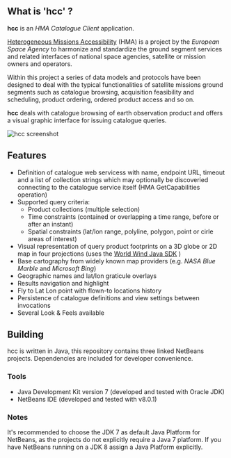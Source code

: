 What is 'hcc' ?
--------------

**hcc** is an _HMA Catalogue Client_ application.

[Heterogeneous Missions Accessibility](http://earth.esa.int/hma) (HMA) is a project by the *European Space Agency* to harmonize and standardize the ground segment services and related interfaces of national space agencies, satellite or mission owners and operators.

Within this project a series of data models and protocols have been designed to deal with the typical functionalities of satellite missions ground segments such as catalogue browsing, acquisition feasibility and scheduling, product ordering, ordered product access and so on.

**hcc** deals with catalogue browsing of earth observation product and offers a visual graphic interface for issuing catalogue queries.

![hcc screenshot](https://github.com/AlexFalappa/hcc/raw/master/hcc-0.8.png)

Features
--------

* Definition of catalogue web servicess with name, endpoint URL, timeout and a list of collection strings which may optionally be discoveried connecting to the catalogue service itself (HMA GetCapabilities operation)
* Supported query criteria:
    * Product collections (multiple selection)
    * Time constraints (contained or overlapping a time range, before or after an instant)
    * Spatial constraints (lat/lon range, polyline, polygon, point or cirle areas of interest)
* Visual representation of query product footprints on a 3D globe or 2D map in four projections (uses the [World Wind Java SDK](http://goworldwind.org) )
* Base cartography from widely known map providers (e.g. _NASA Blue Marble_ and _Microsoft Bing_)
* Geographic names and lat/lon graticule overlays
* Results navigation and highlight
* Fly to Lat Lon point with flown-to locations history
* Persistence of catalogue definitions and view settings between invocations
* Several Look & Feels available

Building
--------

hcc is written in Java, this repository contains three linked NetBeans projects. Dependencies are included for developer convenience.

### Tools

* Java Development Kit version 7 (developed and tested with Oracle JDK)
* NetBeans IDE (developed and tested with v8.0.1)

### Notes

It's recommended to choose the JDK 7 as default Java Platform for NetBeans, as the projects do not explicitly require a Java 7 platform.
If you have NetBeans running on a JDK 8 assign a Java Platform explicitly.